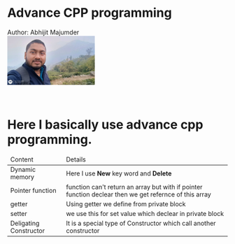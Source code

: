 # Advance CPP programming 
Author: Abhijit Majumder 
<br>
<img src="./image/selfi.jpeg" width=200px >

<br>
<h1>
Here I basically use advance cpp programming.
</h1>

<table>
<thead>
<tr>
<td>
Content
</td>
<td>
Details
</td>
</tr>
</thead>
<tbody>
<tr>
<td>
Dynamic memory
</td>
<td>
Here I use <strong>New</strong> key word and <strong>Delete</strong>
</td>
</tr>
<tr>
<td>
Pointer function
</td>
<td>
function can't return an array but with if pointer function declear then we get refernce of this array 
</td>
</tr>
<tr>
<td>
getter 
</td>
<td>
Using getter we define from private block 
</td>
</tr>
<tr>
<td>
setter
</td>
<td>
we use this for set value which declear in private block
</td>
</tr>
<tr>
<td>
Deligating Constructor
</td>
<td>
It is a special type of Constructor which call another constructor 
</td>
</tr>
</tbody>

